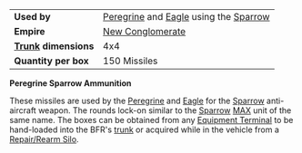 |                                                 |                                                                                                        |
| ----------------------------------------------- | ------------------------------------------------------------------------------------------------------ |
| **Used by**                                     | [Peregrine](../Peregrine.md) and [Eagle](../vehicles/Eagle.md) using the [Sparrow](<Sparrow_(BFR).md>) |
| **Empire**                                      | [New Conglomerate](../etc/New_Conglomerate.md)                                                         |
| **[Trunk](../terminology/Trunk.md) dimensions** | 4x4                                                                                                    |
| **Quantity per box**                            | 150 Missiles                                                                                           |

**Peregrine Sparrow Ammunition**

These missiles are used by the [Peregrine](../Peregrine.md) and
[Eagle](../vehicles/Eagle.md) for the [Sparrow](<Sparrow_(BFR).md>)
anti-aircraft weapon. The rounds lock-on similar to the
[Sparrow](../items/Sparrow.md) [MAX](../items/Mechanized_Assault_Exo-Suit.md)
unit of the same name. The boxes can be obtained from any
[Equipment Terminal](../items/Equipment_Terminal.md) to be hand-loaded into the
BFR's [trunk](../terminology/Trunk.md) or acquired while in the vehicle from a
[Repair/Rearm Silo](../items/Repair_Rearm_Silo.md).

<!--[Category:Game Items](Category:Game_Items.md)-->
<!--[Category:Ammunition](Category:Ammunition.md)-->
